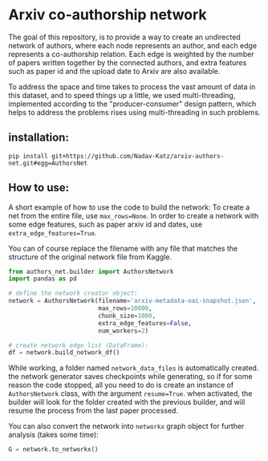 # Arxiv co-authorship network
The goal of this repository, is to provide a way to create an undirected network of authors, where each node represents an author, and each edge represents a co-authorship relation. Each edge is weighted by the number of papers written together by the connected authors, and extra features such as paper id and the upload date to Arxiv are also available. 

To address the space and time takes to process the vast amount of data in this dataset, and to speed things up a little, we used multi-threading, implemented according to the "producer-consumer" design pattern, which helps to address the problems rises using multi-threading in such problems.
 
## installation:
```
pip install git+https://github.com/Nadav-Katz/arxiv-authors-net.git#egg=AuthorsNet
```

## How to use:
A short example of how to use the code to build the network:
To create a net from the entire file, use `max_rows=None`.
In order to create a network with some edge features, such as paper arxiv id and dates, use `extra_edge_features=True`.

You can of course replace the filename with any file that matches the structure of the original network file from Kaggle.
```python
from authors_net.builder import AuthorsNetwork
import pandas as pd 

# define the network creator object:
network = AuthorsNetwork(filename='arxiv-metadata-oai-snapshot.json',
                         max_rows=10000,
                         chunk_size=1000,
                         extra_edge_features=False,
                         num_workers=2)

# create network edge list (DataFrame):
df = network.build_network_df()


```
While working, a folder named `network_data_files` is automatically created. the network generator saves checkpoints while generating, so if for some reason the code stopped, all you need to do is create an instance of `AuthorsNetwork` class, with the argument `resume=True`. when activated, the builder will look for the folder created with the previous builder, and will resume the process from the last paper processed.  


You can also convert the network into `networkx` graph object for further analysis (takes some time):

```python
G = network.to_networkx()
```
